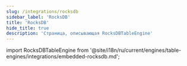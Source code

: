 ```yaml
---
slug: /integrations/rocksdb
sidebar_label: 'RocksDB'
title: 'RocksDB'
hide_title: true
description: 'Страница, описывающая RocksDBTableEngine'
---
```


import RocksDBTableEngine from '@site/i18n/ru/current/engines/table-engines/integrations/embedded-rocksdb.md';

<RocksDBTableEngine/>
